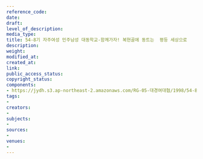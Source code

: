 ```yaml
---
reference_code: 
date: 
draft: 
level_of_description: 
media_type: 
title: 54-8기 자주여성 민주남성 대동학교-함께가자! 복현골에 동트는  평등 세상으로
description: 
weight: 
modified_at: 
created_at: 
link: 
public_access_status: 
copyright_status: 
components:
- https://jydh.s3.ap-northeast-2.amazonaws.com/RG-05-대경여대협/1998/54-8기+자주여성+민주남성+대동학교-함께가자!+복현골에+동트는++평등+세상으로.pdf
tags:
- 
creators:
- 
subjects:
- 
sources:
- 
venues:
- 
---
```

